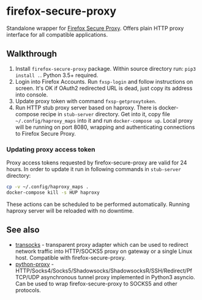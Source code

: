 # firefox-secure-proxy

Standalone wrapper for [Firefox Secure Proxy](https://private-network.firefox.com/). Offers plain HTTP proxy interface for all compatible applications.

## Walkthrough

1. Install `firefox-secure-proxy` package. Within source directory run: `pip3 install .`. Python 3.5+ required.
2. Login into Firefox Accounts. Run `fxsp-login` and follow instructions on screen. It's OK if OAuth2 redirected URL is dead, just copy its address into console.
3. Update proxy token with command `fxsp-getproxytoken`.
4. Run HTTP stub proxy server based on haproxy. There is docker-compose recipe in `stub-server` directory. Get into it, copy file `~/.config/haproxy_maps` into it and run `docker-compose up`. Local proxy will be running on port 8080, wrapping and authenticating connections to Firefox Secure Proxy.

### Updating proxy access token

Proxy access tokens requested by firefox-secure-proxy are valid for 24 hours. In order to update it run in following commands in `stub-server` directory:

```sh
cp -v ~/.config/haproxy_maps .
docker-compose kill -s HUP haproxy
```

These actions can be scheduled to be performed automatically. Running haproxy server will be reloaded with no downtime.

## See also

* [transocks](https://github.com/cybozu-go/transocks) - transparent proxy adapter which can be used to redirect network traffic into HTTP/SOCKS5 proxy on gateway or a single Linux host. Compatible with firefox-secure-proxy.
* [python-proxy](https://github.com/qwj/python-proxy) - HTTP/Socks4/Socks5/Shadowsocks/ShadowsocksR/SSH/Redirect/Pf TCP/UDP asynchronous tunnel proxy implemented in Python3 asyncio. Can be used to wrap firefox-secure-proxy to SOCKS5 and other protocols.
